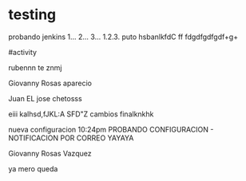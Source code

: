 # testing
probando jenkins 1... 2... 3...
1.2.3.
puto
hsbanlkfd<X>C
ff
fdgdfgdfgdf+g+
  
  #activity
  
  rubennn te znmj




Giovanny Rosas
aparecio


Juan EL jose
chetosss


eiii
kalhsd,fJKL:A
SFD"Z
cambios finalknkhk

nueva configuracion 10:24pm 
PROBANDO CONFIGURACION - NOTIFICACION POR CORREO
YAYAYA



Giovanny Rosas Vazquez


ya mero queda
